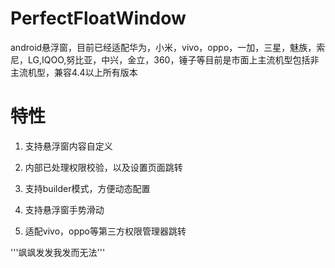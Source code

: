# PerfectFloatWindow
android悬浮窗，目前已经适配华为，小米，vivo，oppo，一加，三星，魅族，索尼，LG,IQOO,努比亚，中兴，金立，360，锤子等目前是市面上主流机型包括非主流机型，兼容4.4以上所有版本

# 特性
 1. 支持悬浮窗内容自定义
 
 2. 内部已处理权限校验，以及设置页面跳转
 
 3. 支持builder模式，方便动态配置
 
 4. 支持悬浮窗手势滑动
 
 5. 适配vivo，oppo等第三方权限管理器跳转  


'''飒飒发发我发而无法'''

